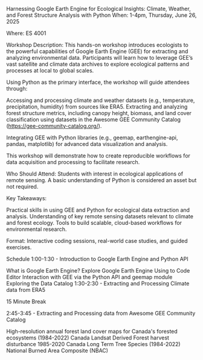 Harnessing Google Earth Engine for Ecological Insights: Climate, Weather, and Forest Structure Analysis with Python
When: 1-4pm, Thursday, June 26, 2025

Where: ES 4001

Workshop Description:
This hands-on workshop introduces ecologists to the powerful capabilities of Google Earth Engine (GEE) for extracting and analyzing environmental data. Participants will learn how to leverage GEE’s vast satellite and climate data archives to explore ecological patterns and processes at local to global scales.

Using Python as the primary interface, the workshop will guide attendees through:

Accessing and processing climate and weather datasets (e.g., temperature, precipitation, humidity) from sources like ERA5. Extracting and analyzing forest structure metrics, including canopy height, biomass, and land cover classification using datasets in the Awesome GEE Community Catalog (https://gee-community-catalog.org/).

Integrating GEE with Python libraries (e.g., geemap, earthengine-api, pandas, matplotlib) for advanced data visualization and analysis.

This workshop will demonstrate how to create reproducible workflows for data acquisition and processing to facilitate research.

Who Should Attend: Students with interest in ecological applications of remote sensing. A basic understanding of Python is considered an asset but not required.

Key Takeaways:

Practical skills in using GEE and Python for ecological data extraction and analysis. Understanding of key remote sensing datasets relevant to climate and forest ecology. Tools to build scalable, cloud-based workflows for environmental research.

Format: Interactive coding sessions, real-world case studies, and guided exercises.

Schedule
1:00-1:30 - Introduction to Google Earth Engine and Python API

What is Google Earth Engine?
Explore Google Earth Engine Using to Code Editor
Interaction with GEE via the Python API and geemap module
Exploring the Data Catalog
1:30-2:30 - Extracting and Processing Climate data from ERA5

15 Minute Break

2:45-3:45 - Extracting and Processing data from Awesome GEE Community Catalog

High-resolution annual forest land cover maps for Canada's forested ecosystems (1984-2022)
Canada Landsat Derived Forest harvest disturbance 1985-2020
Canada Long Term Tree Species (1984-2022)
National Burned Area Composite (NBAC)
